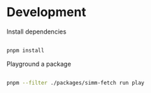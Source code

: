 # Development

Install dependencies

```sh

pnpm install

```

Playground a package


```sh

pnpm --filter ./packages/simm-fetch run play

```